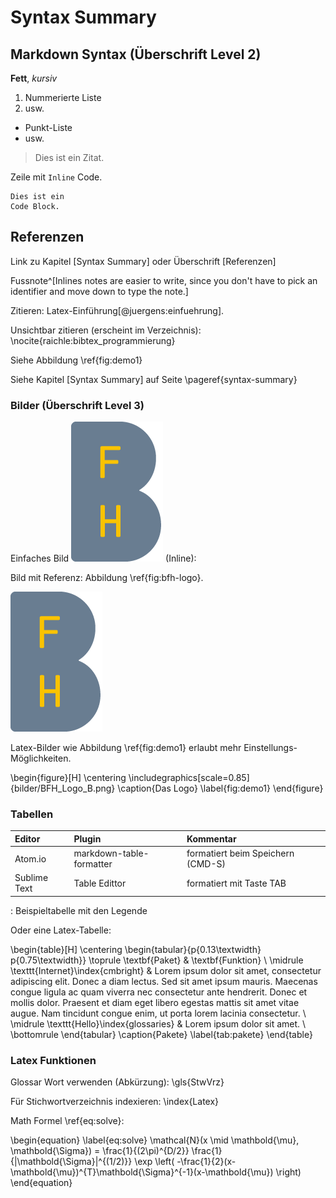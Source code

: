 
Syntax Summary
========================

## Markdown Syntax (Überschrift Level 2)
**Fett**, *kursiv*

1. Nummerierte Liste
2. usw. 

* Punkt-Liste 
* usw. 

> Dies ist ein Zitat.  

Zeile mit `Inline` Code. 

    Dies ist ein 
    Code Block. 

## Referenzen 

Link zu Kapitel [Syntax Summary] oder Überschrift [Referenzen]

Fussnote^[Inlines notes are easier to write, since
you don't have to pick an identifier and move down to type the
note.]

Zitieren: Latex-Einführung[@juergens:einfuehrung].

Unsichtbar zitieren (erscheint im Verzeichnis): \nocite{raichle:bibtex_programmierung}

Siehe Abbildung \ref{fig:demo1}

Siehe Kapitel [Syntax Summary] auf Seite \pageref{syntax-summary}


### Bilder (Überschrift Level 3)

Einfaches Bild ![BFH Logo](bilder/BFH_Logo_B.png) (Inline): 

Bild mit Referenz: Abbildung \ref{fig:bfh-logo}.

![BFH Logo \label{fig:bfh-logo}](bilder/BFH_Logo_B.png)

Latex-Bilder wie Abbildung \ref{fig:demo1} erlaubt mehr Einstellungs-Möglichkeiten. 

\begin{figure}[H]
    \centering
        \includegraphics[scale=0.85]{bilder/BFH_Logo_B.png}
    \caption{Das Logo}
    \label{fig:demo1}
\end{figure}

### Tabellen
  
| **Editor**   | **Plugin**               | **Kommentar**                     |
|:-------------|:-------------------------|:----------------------------------|
| Atom.io      | markdown-table-formatter | formatiert beim Speichern (CMD-S) |
| Sublime Text | Table Edittor            | formatiert mit Taste TAB          |

: Beispieltabelle mit den Legende


Oder eine Latex-Tabelle: 

\begin{table}[H]
	\centering
		\begin{tabular}{p{0.13\textwidth} p{0.75\textwidth}} \toprule
			\textbf{Paket} & \textbf{Funktion} \\ \midrule
			\texttt{Internet}\index{cmbright} & Lorem ipsum dolor sit amet, consectetur adipiscing elit. Donec a diam lectus. Sed sit amet ipsum mauris. Maecenas congue ligula ac quam viverra nec consectetur ante hendrerit. Donec et mollis dolor. Praesent et diam eget libero egestas mattis sit amet vitae augue. Nam tincidunt congue enim, ut porta lorem lacinia consectetur.  \\ \midrule
			\texttt{Hello}\index{glossaries} & Lorem ipsum dolor sit amet. \\ \bottomrule
		\end{tabular}
	\caption{Pakete}
	\label{tab:pakete}
\end{table}


### Latex Funktionen

Glossar Wort verwenden (Abkürzung): \gls{StwVrz}

Für Stichwortverzeichnis indexieren: \index{Latex}

Math Formel \ref{eq:solve}: 

\begin{equation} \label{eq:solve}
	\mathcal{N}(x \mid \mathbold{\mu}, \mathbold{\Sigma}) = \frac{1}{(2\pi)^{D/2}} \frac{1}{|\mathbold{\Sigma}|^{(1/2)}} \exp \left( -\frac{1}{2}(x-\mathbold{\mu})^{T}\mathbold{\Sigma}^{-1}(x-\mathbold{\mu}) \right)
\end{equation}

